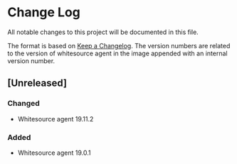 # Change Log
All notable changes to this project will be documented in this file.

The format is based on [Keep a Changelog](http://keepachangelog.com/).
The version numbers are related to the version of whitesource agent in the image appended with an internal version number.

## [Unreleased]

### Changed
- Whitesource agent 19.11.2 

### Added
- Whitesource agent 19.0.1 
